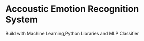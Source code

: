 # Accoustic Emotion Recognition System
 Build with Machine Learning,Python Libraries and MLP Classifier
